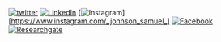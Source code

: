 [![twitter][twitter-shield]][twitter-url] [![LinkedIn][linkedin-shield]][linkedin-url] [![Instagram][Instagram-shield]][https://www.instagram.com/_johnson_samuel_] [![Facebook][Facebook-shield]][Facebook-url] [![Researchgate][Researchgate-shield]][Researchgate-url]

[twitter-shield]: https://img.shields.io/badge/-twitter-black.svg?style=for-the-badge&logo=twitter&colorY=332
[twitter-url]: https://twitter.com/in/twitter_username
[linkedin-shield]: https://img.shields.io/badge/-LinkedIn-black.svg?style=for-the-badge&logo=linkedin&colorY=332
[linkedin-url]: https://linkedin.com/in/linkedin_username
[Instagram-shield]: https://img.shields.io/badge/-Instagram-black.svg?style=for-the-badge&logo=Instagram&colorY=332
[Instagram-url]: https://Instagram.com/in/_johnson_samuel_
[Facebook-shield]: https://img.shields.io/badge/-Facebook-black.svg?style=for-the-badge&logo=Facebook&colorY=332
[Facebook-url]: https://Facebook.com/in/Facebook_username
[Researchgate-shield]: https://img.shields.io/badge/-Researchgate-black.svg?style=for-the-badge&logo=Researchgate&colorY=332
[Researchgate-url]: https://Researchgate.com/in/Researchgate_username

